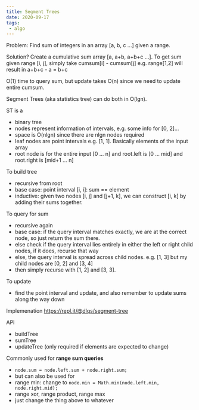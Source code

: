```yaml
---
title: Segment Trees
date: 2020-09-17
tags:
 - algo
---
```


Problem: Find sum of integers in an array [a, b, c ...] given a range. 

Solution? Create a cumulative sum array [a, a+b, a+b+c ...]. 
To get sum given range [i, j], simply take cumsum[i] - cumsum[j] e.g. range[1,2] will result in a+b+c - a = b+c

O(1) time to query sum, but update takes O(n) since we need to update entire cumsum.

Segment Trees (aka statistics tree) can do both in O(lgn).

ST is a
 - binary tree
 - nodes represent information of intervals, e.g. some info for [0, 2]...
 - space is O(nlgn) since there are nlgn nodes required
 - leaf nodes are point intervals e.g. [1, 1]. Basically elements of the input array
 - root node is for the entire input [0 ... n] and root.left is [0 ... mid] and root.right is [mid+1 ... n]

To build tree
 - recursive from root
 - base case: point interval [i, i]: sum == element
 - inductive: given two nodes [i, j] and [j+1, k], we can construct [i, k] by adding their sums together.
 
To query for sum
 - recursive again
 - base case: if the query interval matches exactly, we are at the correct node, so just return the sum there.
 - else check if the query interval lies entirely in either the left or right child nodes, if it does, recurse that way
 - else, the query interval is spread across child nodes. e.g. [1, 3] but my child nodes are [0, 2] and [3, 4]
 - then simply recurse with [1, 2] and [3, 3].
 
 To update
  - find the point interval and update, and also remember to update sums along the way down
 
Implemenation <https://repl.it/@dlqs/segment-tree>

API
 - buildTree
 - sumTree
 - updateTree (only required if elements are expected to change)

Commonly used for **range sum queries**
 - `node.sum = node.left.sum + node.right.sum;`
 - but can also be used for
 - range min: change to `node.min = Math.min(node.left.min, node.right.mid);`
 - range xor, range product, range max
 - just change the thing above to whatever
 
